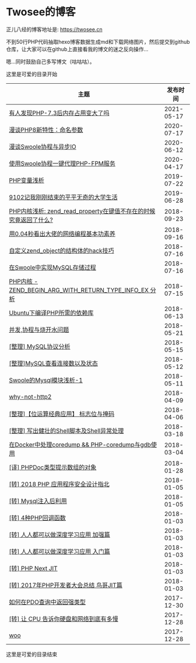 # Twosee的博客

正儿八经的博客地址是: https://twosee.cn

不到50行PHP代码抽取hexo博客数据生成md和下载网络图片，然后提交到github仓库，让大家可以在github上直接看我的博文的迷之反向操作...

嗯...同时鼓励自己多写博文（咕咕咕）。

这里是可爱的目录开始

| 主题 | 发布时间 |
| ---- | ---- |
| [有人发现PHP-7.3后内存占用变大了吗](./_/zend-hash-load-factor.md) | 2021-05-17 |
| [漫谈PHP8新特性：命名参数](./_/php8-rfc-named-params.md) | 2020-07-17 |
| [漫谈Swoole协程与异步IO](./_/swoole-coroutine-and-async-io.md) | 2020-06-12 |
| [使用Swoole协程一键代理PHP-FPM服务](./_/swoole-fpm-proxy.md) | 2020-04-17 |
| [PHP变量浅析](./_/php-var.md) | 2019-07-22 |
| [9102记我刚刚结束的平平无奇的大学生活](./_/my-college-life.md) | 2019-06-28 |
| [PHP内核浅析: zend_read_property在键值不存在的时候究竟返回了什么?](./_/what-are-zend-read-property-doing.md) | 2018-09-23 |
| [用0.04秒看出大佬的网络编程基本功素养](./_/tcp-nodelay.md) | 2018-09-16 |
| [自定义zend_object的结构体的hack技巧](./_/custom-zend-object-hack-way.md) | 2018-07-16 |
| [在Swoole中实现MySQL存储过程](./_/mysql-procedure-implementation-in-swoole.md) | 2018-07-16 |
| [PHP内核 - ZEND_BEGIN_ARG_WITH_RETURN_TYPE_INFO_EX 分析](./_/php-zend-arg-info.md) | 2018-07-15 |
| [Ubuntu下编译PHP所需的依赖库](./_/ubuntu-php.md) | 2018-06-13 |
| [并发,协程与烧开水问题](./_/coroutine-boil-water.md) | 2018-05-21 |
| [[整理] MySQL协议分析](./_/mysql-protocol.md) | 2018-05-15 |
| [[整理]MySQL查看连接数以及状态](./_/mysql-status-check.md) | 2018-05-12 |
| [Swoole的Mysql模块浅析-1](./_/swoole-mysql-analyzation-1.md) | 2018-05-11 |
| [why-not-http2](./_/why-not-http2.md) | 2018-04-09 |
| [[整理]【位运算经典应用】 标志位与掩码](./_/mask-code.md) | 2018-04-06 |
| [[整理] 写出健壮的Shell脚本及Shell异常处理](./_/stronger-shell.md) | 2018-03-18 |
| [在Docker中处理coredump && PHP-coredump与gdb使用](./_/php-coredump-in-docker.md) | 2018-03-04 |
| [[译] PHPDoc类型提示数组的对象](./_/phpdoc-type-hinting-for-array-of-objects.md) | 2018-01-28 |
| [[转] 2018 PHP 应用程序安全设计指北](./_/php-app-security.md) | 2018-01-05 |
| [[转] Mysql注入后利用](./_/mysql-injection.md) | 2018-01-05 |
| [[转] 4种PHP回调函数](./_/php-callback.md) | 2018-01-03 |
| [[转] 人人都可以做深度学习应用 加强篇](./_/ai-everyone-plus.md) | 2018-01-03 |
| [[转] 人人都可以做深度学习应用 入门篇](./_/ai-everyone.md) | 2018-01-03 |
| [[转] PHP Next JIT](./_/php-next-jit.md) | 2018-01-03 |
| [[转] 2017年PHP开发者大会总结 鸟哥JIT篇](./_/the-next-generation-of-php.md) | 2018-01-03 |
| [如何在PDO查询中返回强类型](./_/how-to-use-strong-type-in-pdo.md) | 2017-12-30 |
| [[转] 让 CPU 告诉你硬盘和网络到底有多慢](./_/how-slow-is-disk-and-network.md) | 2017-12-28 |
| [woo](./_/test.md) | 2017-12-28 |

这里是可爱的目录结束
